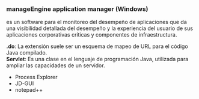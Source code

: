 ### manageEngine application manager (Windows)
es un software para el monitoreo del desempeño de aplicaciones que da una visibilidad detallada del desempeño y la experiencia del usuario de sus aplicaciones corporativas críticas y componentes de infraestructura.

**.do**: La extensión suele ser un esquema de mapeo de URL para el código Java compilado.  
**Servlet**: Es una clase en el lenguaje de programación Java, utilizada para ampliar las capacidades de un servidor.

- Process Explorer
- JD-GUI
- notepad++



